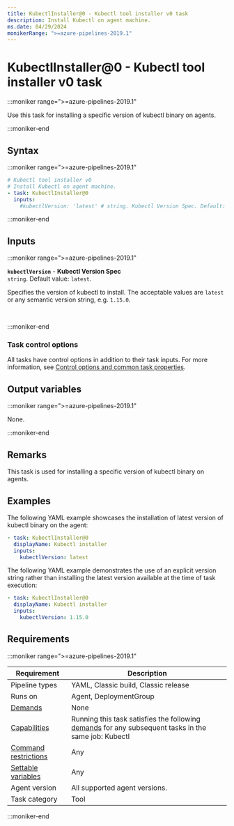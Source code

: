 ```yaml
---
title: KubectlInstaller@0 - Kubectl tool installer v0 task
description: Install Kubectl on agent machine.
ms.date: 04/29/2024
monikerRange: ">=azure-pipelines-2019.1"
---
```


# KubectlInstaller@0 - Kubectl tool installer v0 task

<!-- :::description::: -->
:::moniker range=">=azure-pipelines-2019.1"

<!-- :::editable-content name="description"::: -->
Use this task for installing a specific version of kubectl binary on agents.
<!-- :::editable-content-end::: -->

:::moniker-end
<!-- :::description-end::: -->

<!-- :::syntax::: -->
## Syntax

:::moniker range=">=azure-pipelines-2019.1"

```yaml
# Kubectl tool installer v0
# Install Kubectl on agent machine.
- task: KubectlInstaller@0
  inputs:
    #kubectlVersion: 'latest' # string. Kubectl Version Spec. Default: latest.
```

:::moniker-end
<!-- :::syntax-end::: -->

<!-- :::inputs::: -->
## Inputs

<!-- :::item name="kubectlVersion"::: -->
:::moniker range=">=azure-pipelines-2019.1"

**`kubectlVersion`** - **Kubectl Version Spec**<br>
`string`. Default value: `latest`.<br>
<!-- :::editable-content name="helpMarkDown"::: -->
Specifies the version of kubectl to install. The acceptable values are `latest` or any semantic version string, e.g. `1.15.0`.
<!-- :::editable-content-end::: -->
<br>

:::moniker-end
<!-- :::item-end::: -->

### Task control options

All tasks have control options in addition to their task inputs. For more information, see [Control options and common task properties](/azure/devops/pipelines/yaml-schema/steps-task#common-task-properties).
<!-- :::inputs-end::: -->

<!-- :::outputVariables::: -->
## Output variables

:::moniker range=">=azure-pipelines-2019.1"

None.

:::moniker-end
<!-- :::outputVariables-end::: -->

<!-- :::remarks::: -->
<!-- :::editable-content name="remarks"::: -->
## Remarks

This task is used for installing a specific version of kubectl binary on agents.
<!-- :::editable-content-end::: -->
<!-- :::remarks-end::: -->

<!-- :::examples::: -->
<!-- :::editable-content name="examples"::: -->
## Examples

The following YAML example showcases the installation of latest version of kubectl binary on the agent:

```YAML
- task: KubectlInstaller@0
  displayName: Kubectl installer
  inputs: 
    kubectlVersion: latest
```

The following YAML example demonstrates the use of an explicit version string rather than installing the latest version available at the time of task execution:

```YAML
- task: KubectlInstaller@0
  displayName: Kubectl installer
  inputs: 
    kubectlVersion: 1.15.0
```
<!-- :::editable-content-end::: -->
<!-- :::examples-end::: -->

<!-- :::properties::: -->
## Requirements

:::moniker range=">=azure-pipelines-2019.1"

| Requirement | Description |
|-------------|-------------|
| Pipeline types | YAML, Classic build, Classic release |
| Runs on | Agent, DeploymentGroup |
| [Demands](/azure/devops/pipelines/process/demands) | None |
| [Capabilities](/azure/devops/pipelines/agents/agents#capabilities) | Running this task satisfies the following [demands](/azure/devops/pipelines/process/demands) for any subsequent tasks in the same job: Kubectl |
| [Command restrictions](/azure/devops/pipelines/security/templates#agent-logging-command-restrictions) | Any |
| [Settable variables](/azure/devops/pipelines/security/templates#agent-logging-command-restrictions) | Any |
| Agent version | All supported agent versions. |
| Task category | Tool |

:::moniker-end
<!-- :::properties-end::: -->

<!-- :::see-also::: -->
<!-- :::editable-content name="seeAlso"::: -->
<!-- :::editable-content-end::: -->
<!-- :::see-also-end::: -->